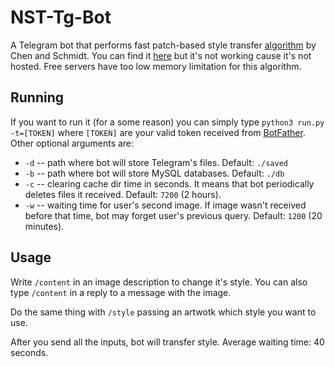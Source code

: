 # NST-Tg-Bot
A Telegram bot that performs fast patch-based style transfer [algorithm](https://arxiv.org/pdf/1612.04337.pdf) by Chen and Schmidt.
You can find it [here](https://t.me/fiflyc_nst_bot) but it's not working cause it's not hosted. Free servers have too low memory limitation for this algorithm.

## Running
If you want to run it (for a some reason) you can simply type
`python3 run.py -t=[TOKEN]`
where `[TOKEN]` are your valid token received from [BotFather](https://t.me/BotFather).
Other optional arguments are:
* `-d` -- path where bot will store Telegram's files. Default: `./saved`
* `-b` -- path where bot will store MySQL databases. Default: `./db`
* `-c` -- clearing cache dir time in seconds. It means that bot periodically deletes files it received. Default: `7200` (2 hours).
* `-w` -- waiting time for user's second image. If image wasn't received before that time, bot may forget user's previous query. Default: `1200` (20 minutes).

## Usage
Write `/content` in an image description to change it's style. You can also type `/content` in a reply to a message with the image.

Do the same thing with `/style` passing an artwotk which style you want to use.

After you send all the inputs, bot will transfer style. Average waiting time: 40 seconds.
